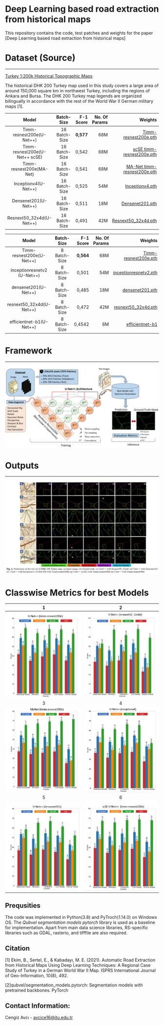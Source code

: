 # Deep Learning based road extraction from historical maps 
This repository contains the code, test patches and weights for the paper [Deep Learning based road extraction from historical maps]

# Dataset (Source)
---------------------
[Turkey 1:200k Historical Topographic Maps](https://urbanoccupations.ku.edu.tr/historical-road-types-for-turkey-1940s/)

The historical DHK 200 Turkey map used in this study covers a large area of around
150,000 square km in northwest Turkey, including the regions of Ankara and Bursa.
The DHK 200 Turkey map legends are organized bilingually in accordance with the rest of the World War II German military
maps [1].

| Model              | Batch-Size | F-1 Score | No. Of Params |  Weights | 
|:--------------------------:|:------------------:|-------------------------:|-------------------------:|-------------------------:|
|Timm-resnest200e(U-Net++)   | 16 Batch-Size      | **0,577**   |      68M      | [Timm-resnest200e.pth](https://drive.google.com/drive/folders/146HRDz-075PTf-pyUQO-1ZrU4X1UQ5L2) 
|Timm-resnest200e(U-Net++ scSE)                         | 16 Batch-Size                 | 0,542      |       68M          | [scSE timm-resnest200e.pth](https://drive.google.com/drive/folders/146HRDz-075PTf-pyUQO-1ZrU4X1UQ5L2) 
|Timm-resnest200e(MA-Net)                         | 16 Batch-Size                 | 0,541     |       68M          | [MA-Net timm-resnest200e.pth](https://drive.google.com/drive/folders/146HRDz-075PTf-pyUQO-1ZrU4X1UQ5L2) 
|Inceptionv4(U-Net++)                          | 16 Batch-Size                 | 0,525         |      54M        | [Inceptionv4.pth](https://drive.google.com/drive/folders/146HRDz-075PTf-pyUQO-1ZrU4X1UQ5L2)                
|Densenet201(U-Net++)                          | 16 Batch-Size                 | 0,511       |      18M         | [Densenet201.pth](https://drive.google.com/drive/folders/146HRDz-075PTf-pyUQO-1ZrU4X1UQ5L2)
|Resnext50_32x4d(U-Net++)                          | 16 Batch-Size                | 0,491      |      42M          | [Resnext50_32x4d.pth](https://drive.google.com/drive/u/0/folders/1zQfCouyg3uVd76KNzYpbvrFJ4DGfUPdp)



| Model              | Batch-Size | F-1 Score | No. Of Params  | Weights | 
|:--------------------------:|:------------------:|-------------------------:|-------------------------:|-------------------------:|
|Timm-resnest200e(U-Net++)   | 8 Batch-Size      | **0,564**   |      68M      | [Timm-resnest200e.pth](https://drive.google.com/drive/folders/146HRDz-075PTf-pyUQO-1ZrU4X1UQ5L2)                                 
|inceptionresnetv2  (U-Net++)                        | 8 Batch-Size                 | 0,501      |       54M          | [inceptionresnetv2.pth](https://drive.google.com/drive/folders/146HRDz-075PTf-pyUQO-1ZrU4X1UQ5L2) 
|densenet201(U-Net++)                          | 8 Batch-Size                 | 0,485         |      18M        | [densenet201.pth](https://drive.google.com/drive/folders/146HRDz-075PTf-pyUQO-1ZrU4X1UQ5L2)                
|resnext50_32x4d(U-Net++)                          | 8 Batch-Size                 | 0,472     |      42M         | [resnext50_32x4d.pth](https://drive.google.com/drive/folders/146HRDz-075PTf-pyUQO-1ZrU4X1UQ5L2)
|    efficientnet-b1(U-Net++)                          | 8 Batch-Size                | 0,4542      |      6M          | [efficientnet-b1](https://drive.google.com/drive/u/0/folders/1zQfCouyg3uVd76KNzYpbvrFJ4DGfUPdp)

# Framework
---------------------
![alt text](figures/framework.png)

# Outputs
---------------------
![alt text](figures/1.png)

# Classwise Metrics for best Models
1           |  2
:-------------------------:|:-------------------------:
![alt text](figures/11.png ) |  ![alt text](figures/22.png)
3           |  4
![alt text](figures/3.png )  |  ![alt text](figures/4.png)
5           |  6
![alt text](figures/5.png )| ![alt text](figures/6.png)





Prequsities
---------------------

The code was implemented in Python(3.8) and PyTroch(1.14.0) on Windows OS. The *Qubvel segmentation models pytorch* library is used as a baseline for implementation. 
Apart from main data science libraries, RS-specific libraries such as GDAL, rasterio, and tifffile are also required.

Citation
---------------------

[1] Ekim, B., Sertel, E., & Kabadayı, M. E. (2021). Automatic Road Extraction from Historical Maps Using Deep Learning Techniques: A Regional Case Study of Turkey in a German World War II Map. ISPRS International Journal of Geo-Information, 10(8), 492.

[2]qubvel/segmentation_models.pytorch: Segmentation models with pretrained backbones. PyTorch

Contact Information:
--------------------
Cengiz Avcı - avcice16@itu.edu.tr 
